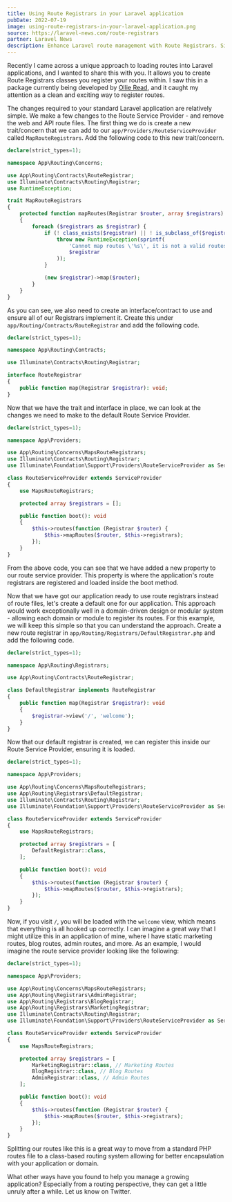 ```yaml
---
title: Using Route Registrars in your Laravel application
pubDate: 2022-07-19
image: using-route-registrars-in-your-laravel-application.png
source: https://laravel-news.com/route-registrars
partner: Laravel News
description: Enhance Laravel route management with Route Registrars. Simplify route registration and organization for cleaner and more efficient code.
---
```


Recently I came across a unique approach to loading routes into Laravel applications, and I wanted to share this with you. It allows you to create Route Registrars classes you register your routes within. I saw this in a package currently being developed by [Ollie Read](https://twitter.com/ollieread), and it caught my attention as a clean and exciting way to register routes.

The changes required to your standard Laravel application are relatively simple. We make a few changes to the Route Service Provider - and remove the web and API route files. The first thing we do is create a new trait/concern that we can add to our `app/Providers/RouteServiceProvider` called `MapRouteRegistrars`. Add the following code to this new trait/concern.

```php
declare(strict_types=1);

namespace App\Routing\Concerns;

use App\Routing\Contracts\RouteRegistrar;
use Illuminate\Contracts\Routing\Registrar;
use RuntimeException;

trait MapRouteRegistrars
{
	protected function mapRoutes(Registrar $router, array $registrars): void
	{
		foreach ($registrars as $registrar) {
			if (! class_exists($registrar) || ! is_subclass_of($registrar, RouteRegistrar::class)) {
				throw new RuntimeException(sprintf(
					'Cannot map routes \'%s\', it is not a valid routes class',
					$registrar
				));
			}

			(new $registrar)->map($router);
		}
	}
}
```

As you can see, we also need to create an interface/contract to use and ensure all of our Registrars implement it. Create this under `app/Routing/Contracts/RouteRegistrar` and add the following code.

```php
declare(strict_types=1);

namespace App\Routing\Contracts;

use Illuminate\Contracts\Routing\Registrar;

interface RouteRegistrar
{
	public function map(Registrar $registrar): void;
}
```

Now that we have the trait and interface in place, we can look at the changes we need to make to the default Route Service Provider.

```php
declare(strict_types=1);

namespace App\Providers;

use App\Routing\Concerns\MapsRouteRegistrars;
use Illuminate\Contracts\Routing\Registrar;
use Illuminate\Foundation\Support\Providers\RouteServiceProvider as ServiceProvider;

class RouteServiceProvider extends ServiceProvider
{
	use MapsRouteRegistrars;

	protected array $registrars = [];

	public function boot(): void
	{
		$this->routes(function (Registrar $router) {
			$this->mapRoutes($router, $this->registrars);
		});
	}
}
```

From the above code, you can see that we have added a new property to our route service provider. This property is where the application's route registrars are registered and loaded inside the boot method.

Now that we have got our application ready to use route registrars instead of route files, let's create a default one for our application. This approach would work exceptionally well in a domain-driven design or modular system - allowing each domain or module to register its routes. For this example, we will keep this simple so that you can understand the approach. Create a new route registrar in `app/Routing/Registrars/DefaultRegistrar.php` and add the following code.

```php
declare(strict_types=1);

namespace App\Routing\Registrars;

use App\Routing\Contracts\RouteRegistrar;

class DefaultRegistrar implements RouteRegistrar
{
	public function map(Registrar $registrar): void
	{
		$registrar->view('/', 'welcome');
	}
}
```

Now that our default registrar is created, we can register this inside our Route Service Provider, ensuring it is loaded. 

```php
declare(strict_types=1);

namespace App\Providers;

use App\Routing\Concerns\MapsRouteRegistrars;
use App\Routing\Registrars\DefaultRegistrar;
use Illuminate\Contracts\Routing\Registrar;
use Illuminate\Foundation\Support\Providers\RouteServiceProvider as ServiceProvider;

class RouteServiceProvider extends ServiceProvider
{
	use MapsRouteRegistrars;

	protected array $registrars = [
		DefaultRegistrar::class,
	];

	public function boot(): void
	{
		$this->routes(function (Registrar $router) {
			$this->mapRoutes($router, $this->registrars);
		});
	}
}
```

Now, if you visit `/`, you will be loaded with the `welcome` view, which means that everything is all hooked up correctly. I can imagine a great way that I might utilize this in an application of mine, where I have static marketing routes, blog routes, admin routes, and more. As an example, I would imagine the route service provider looking like the following:

```php
declare(strict_types=1);

namespace App\Providers;

use App\Routing\Concerns\MapsRouteRegistrars;
use App\Routing\Registrars\AdminRegistrar;
use App\Routing\Registrars\BlogRegistrar;
use App\Routing\Registrars\MarketingRegistrar;
use Illuminate\Contracts\Routing\Registrar;
use Illuminate\Foundation\Support\Providers\RouteServiceProvider as ServiceProvider;

class RouteServiceProvider extends ServiceProvider
{
	use MapsRouteRegistrars;

	protected array $registrars = [
		MarketingRegistrar::class, // Marketing Routes
		BlogRegistrar::class, // Blog Routes
		AdminRegistrar::class, // Admin Routes
	];

	public function boot(): void
	{
		$this->routes(function (Registrar $router) {
			$this->mapRoutes($router, $this->registrars);
		});
	}
}
```

Splitting our routes like this is a great way to move from a standard PHP routes file to a class-based routing system allowing for better encapsulation with your application or domain.

What other ways have you found to help you manage a growing application? Especially from a routing perspective, they can get a little unruly after a while. Let us know on Twitter.